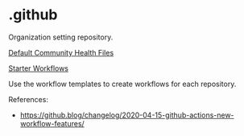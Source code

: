 # .github

Organization setting repository.

[Default Community Health Files](https://docs.github.com/en/github/building-a-strong-community/creating-a-default-community-health-file)

[Starter Workflows](https://docs.github.com/en/actions/learn-github-actions/creating-starter-workflows-for-your-organization)

Use the workflow templates to create workflows for each repository.

References:

- <https://github.blog/changelog/2020-04-15-github-actions-new-workflow-features/>
